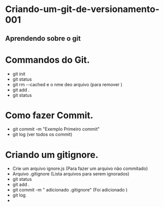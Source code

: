 # Criando-um-git-de-versionamento-001
## Aprendendo sobre o git
# Commandos do Git.

- git init
- git status 
- git rm --cached e  o nme deo arquivo (para remover )
- git add .
- git status 
# Como fazer Commit.
- git commit -m "Exemplo Primeiro commit"
- git log (ver todos os commit)
# Criando um gitignore. 
- Crie um arquivo ignore.js (Para fazer um arquivo não commitado)
- Arquivo  .gitignore (Lista arquivos para serem ignorados)
- git status 
- git add .
- git commit -m " adicionado .gitignore" (Foi adicionado )
- git log 
- 


